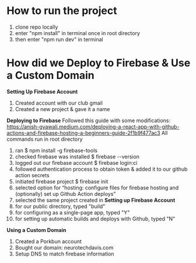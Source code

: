 # How to run the project
1. clone repo locally
2. enter "npm install" in terminal once in root directory
3. then enter "npm run dev" in terminal 

# How did we Deploy to Firebase & Use a Custom Domain
**Setting Up Firebase Account**
1. Created account with our club gmail
2. Created a new project & gave it a name

**Deploying to Firebase**
Followed this guide with some modifications: https://anish-gyawali.medium.com/deploying-a-react-app-with-github-actions-and-firebase-hosting-a-beginners-guide-2f1b9f477ac3
All commands run in root directory
1. ran $ npm install -g firebase-tools
2. checked firebase was installed $ firebase --version
3. logged out our firebase account $ firebase login:ci
4. followed authentication process to obtain token & added it to our github action secrets
5. initiated firebase project $ firebase init
6. selected option for “hosting: configure files for firebase hosting and (optionally) set up Github Action deploys”
7. selected the same project created in **Setting up Firebase Account**
8. for our public directory, typed "build"
9. for configuring as a single-page app, typed "Y"
10. for setting up automatic builds and deploys with Github, typed "N"


**Using a Custom Domain**
1. Created a Porkbun account
2. Bought our domain: neurotechdavis.com
3. Setup DNS to match firebase information
